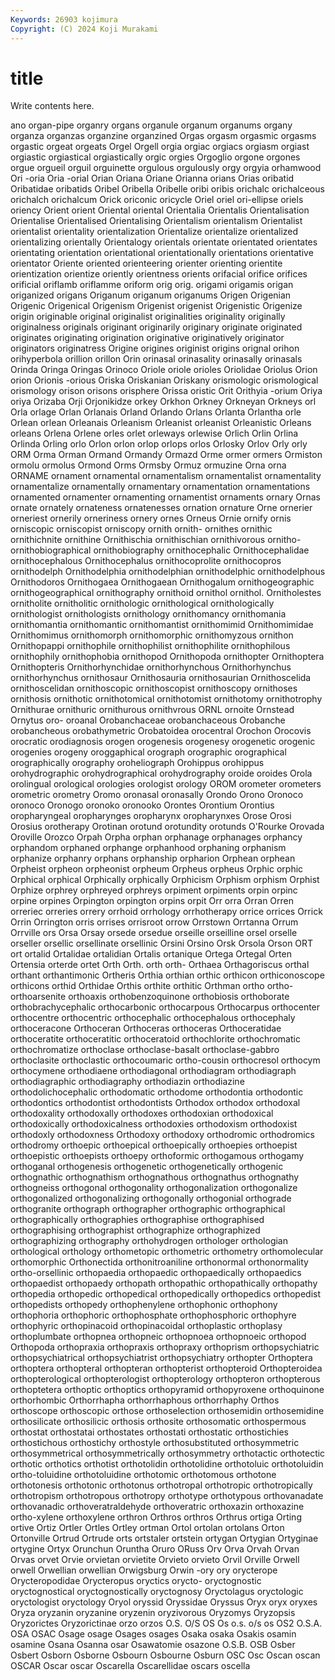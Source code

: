 ```yaml
---
Keywords: 26903 kojimura
Copyright: (C) 2024 Koji Murakami
---
```


# title

Write contents here.



ano organ-pipe organry organs organule organum organums organy
organza organzas organzine organzined Orgas orgasm orgasmic orgasms orgastic orgeat
orgeats Orgel Orgell orgia orgiac orgiacs orgiasm orgiast orgiastic orgiastical
orgiastically orgic orgies Orgoglio orgone orgones orgue orgueil orguil orguinette
orgulous orgulously orgy orgyia orhamwood Ori -oria Oria -orial Orian
Oriana Oriane Orianna orians Orias oribatid Oribatidae oribatids Oribel Oribella
Oribelle oribi oribis orichalc orichalceous orichalch orichalcum Orick oriconic oricycle
Oriel oriel ori-ellipse oriels oriency Orient orient Oriental oriental Orientalia
Orientalis Orientalisation Orientalise Orientalised Orientalising Orientalism orientalism Orientalist orientalist orientality
orientalization Orientalize orientalize orientalized orientalizing orientally Orientalogy orientals orientate orientated
orientates orientating orientation orientational orientationally orientations orientative orientator Oriente oriented
orienteering orienter orienting orientite orientization orientize oriently orientness orients orifacial
orifice orifices orificial oriflamb oriflamme oriform orig orig. origami origamis
origan origanized origans Origanum origanum origanums Origen Origenian Origenic Origenical
Origenism Origenist origenist Origenistic Origenize origin originable original originalist originalities
originality originally originalness originals originant originarily originary originate originated originates
originating origination originative originatively originator originators originatress Origine origines originist
origins orignal orihon orihyperbola orillion orillon Orin orinasal orinasality orinasally
orinasals Orinda Oringa Oringas Orinoco Oriole oriole orioles Oriolidae Oriolus
Orion orion Orionis -orious Oriska Oriskanian Oriskany orismologic orismological orismology
orison orisons orisphere Orissa oristic Orit Orithyia -orium Oriya oriya
Orizaba Orji Orjonikidze orkey Orkhon Orkney Orkneyan Orkneys orl Orla
orlage Orlan Orlanais Orland Orlando Orlans Orlanta Orlantha orle Orlean
orlean Orleanais Orleanism Orleanist orleanist Orleanistic Orleans orleans Orlena Orlene
orles orlet orleways orlewise Orlich Orlin Orlina Orlinda Orling orlo
Orlon orlon orlop orlops orlos Orlosky Orlov Orly orly ORM
Orma Orman Ormand Ormandy Ormazd Orme ormer ormers Ormiston ormolu
ormolus Ormond Orms Ormsby Ormuz ormuzine Orna orna ORNAME ornament
ornamental ornamentalism ornamentalist ornamentality ornamentalize ornamentally ornamentary ornamentation ornamentations ornamented
ornamenter ornamenting ornamentist ornaments ornary Ornas ornate ornately ornateness ornatenesses
ornation ornature Orne ornerier orneriest ornerily orneriness ornery ornes Orneus
Ornie ornify ornis orniscopic orniscopist orniscopy ornith ornith- ornithes ornithic
ornithichnite ornithine Ornithischia ornithischian ornithivorous ornitho- ornithobiographical ornithobiography ornithocephalic Ornithocephalidae
ornithocephalous Ornithocephalus ornithocoprolite ornithocopros ornithodelph Ornithodelphia ornithodelphian ornithodelphic ornithodelphous Ornithodoros
Ornithogaea Ornithogaean Ornithogalum ornithogeographic ornithogeographical ornithography ornithoid ornithol ornithol. Ornitholestes
ornitholite ornitholitic ornithologic ornithological ornithologically ornithologist ornithologists ornithology ornithomancy ornithomania
ornithomantia ornithomantic ornithomantist ornithomimid Ornithomimidae Ornithomimus ornithomorph ornithomorphic ornithomyzous ornithon
Ornithopappi ornithophile ornithophilist ornithophilite ornithophilous ornithophily ornithophobia ornithopod Ornithopoda ornithopter
Ornithoptera Ornithopteris Ornithorhynchidae ornithorhynchous Ornithorhynchus ornithorhynchus ornithosaur Ornithosauria ornithosaurian Ornithoscelida
ornithoscelidan ornithoscopic ornithoscopist ornithoscopy ornithoses ornithosis ornithotic ornithotomical ornithotomist ornithotomy
ornithotrophy Ornithurae ornithuric ornithurous ornithvrous ORNL ornoite Ornstead Ornytus oro-
oroanal Orobanchaceae orobanchaceous Orobanche orobancheous orobathymetric Orobatoidea orocentral Orochon Orocovis
orocratic orodiagnosis orogen orogenesis orogenesy orogenetic orogenic orogenies orogeny oroggaphical
orograph orographic orographical orographically orography oroheliograph Orohippus orohippus orohydrographic orohydrographical
orohydrography oroide oroides Orola orolingual orological orologies orologist orology OROM
orometer orometers orometric orometry Oromo oronasal oronasally Orondo Orono Oronoco
oronoco Oronogo oronoko oronooko Orontes Orontium Orontius oropharyngeal oropharynges oropharynx
oropharynxes Orose Orosi Orosius orotherapy Orotinan orotund orotundity orotunds O'Rourke
Orovada Oroville Orozco Orpah Orpha orphan orphanage orphanages orphancy orphandom
orphaned orphange orphanhood orphaning orphanism orphanize orphanry orphans orphanship orpharion
Orphean orphean Orpheist orpheon orpheonist orpheum Orpheus orpheus Orphic orphic
Orphical orphical Orphically orphically Orphicism Orphism orphism Orphist Orphize orphrey
orphreyed orphreys orpiment orpiments orpin orpinc orpine orpines Orpington orpington
orpins orpit Orr orra Orran Orren orreriec orreries orrery orrhoid
orrhology orrhotherapy orrice orrices Orrick Orrin Orrington orris orrises orrisroot
orrow Orrstown Orrtanna Orrum Orrville ors Orsa Orsay orsede orsedue
orseille orseilline orsel orselle orseller orsellic orsellinate orsellinic Orsini Orsino
Orsk Orsola Orson ORT ort ortalid Ortalidae ortalidian Ortalis ortanique
Ortega Ortegal Orten Ortensia orterde ortet Orth Orth. orth orth-
Orthaea Orthagoriscus orthal orthant orthantimonic Ortheris Orthia orthian orthic orthicon
orthiconoscope orthicons orthid Orthidae Orthis orthite orthitic Orthman ortho ortho-
orthoarsenite orthoaxis orthobenzoquinone orthobiosis orthoborate orthobrachycephalic orthocarbonic orthocarpous Orthocarpus orthocenter
orthocentre orthocentric orthocephalic orthocephalous orthocephaly orthoceracone Orthoceran Orthoceras orthoceras Orthoceratidae
orthoceratite orthoceratitic orthoceratoid orthochlorite orthochromatic orthochromatize orthoclase orthoclase-basalt orthoclase-gabbro orthoclasite
orthoclastic orthocoumaric ortho-cousin orthocresol orthocym orthocymene orthodiaene orthodiagonal orthodiagram orthodiagraph
orthodiagraphic orthodiagraphy orthodiazin orthodiazine orthodolichocephalic orthodomatic orthodome orthodontia orthodontic orthodontics
orthodontist orthodontists Orthodox orthodox orthodoxal orthodoxality orthodoxally orthodoxes orthodoxian orthodoxical
orthodoxically orthodoxicalness orthodoxies orthodoxism orthodoxist orthodoxly orthodoxness Orthodoxy orthodoxy orthodromic
orthodromics orthodromy orthoepic orthoepical orthoepically orthoepies orthoepist orthoepistic orthoepists orthoepy
orthoformic orthogamous orthogamy orthoganal orthogenesis orthogenetic orthogenetically orthogenic orthognathic orthognathism
orthognathous orthognathus orthognathy orthogneiss orthogonal orthogonality orthogonalization orthogonalize orthogonalized orthogonalizing
orthogonally orthogonial orthograde orthogranite orthograph orthographer orthographic orthographical orthographically orthographies
orthographise orthographised orthographising orthographist orthographize orthographized orthographizing orthography orthohydrogen orthologer
orthologian orthological orthology orthometopic orthometric orthometry orthomolecular orthomorphic Orthonectida orthonitroaniline
orthonormal orthonormality ortho-orsellinic orthopaedia orthopaedic orthopaedically orthopaedics orthopaedist orthopaedy orthopath
orthopathic orthopathically orthopathy orthopedia orthopedic orthopedical orthopedically orthopedics orthopedist orthopedists
orthopedy orthophenylene orthophonic orthophony orthophoria orthophoric orthophosphate orthophosphoric orthophyre orthophyric
orthopinacoid orthopinacoidal orthoplastic orthoplasy orthoplumbate orthopnea orthopneic orthopnoea orthopnoeic orthopod
Orthopoda orthopraxia orthopraxis orthopraxy orthoprism orthopsychiatric orthopsychiatrical orthopsychiatrist orthopsychiatry orthopter
Orthoptera orthoptera orthopteral orthopteran orthopterist orthopteroid Orthopteroidea orthopterological orthopterologist orthopterology
orthopteron orthopterous orthoptetera orthoptic orthoptics orthopyramid orthopyroxene orthoquinone orthorhombic Orthorrhapha
orthorrhaphous orthorrhaphy Orthos orthoscope orthoscopic orthose orthoselection orthosemidin orthosemidine orthosilicate
orthosilicic orthosis orthosite orthosomatic orthospermous orthostat orthostatai orthostates orthostati orthostatic
orthostichies orthostichous orthostichy orthostyle orthosubstituted orthosymmetric orthosymmetrical orthosymmetrically orthosymmetry orthotactic
orthotectic orthotic orthotics orthotist orthotolidin orthotolidine orthotoluic orthotoluidin ortho-toluidine orthotoluidine
orthotomic orthotomous orthotone orthotonesis orthotonic orthotonus orthotropal orthotropic orthotropically orthotropism
orthotropous orthotropy orthotype orthotypous orthovanadate orthovanadic orthoveratraldehyde orthoveratric orthoxazin orthoxazine
ortho-xylene orthoxylene orthron Orthros orthros Orthrus ortiga Orting ortive Ortiz
Ortler Ortles Ortley ortman Ortol ortolan ortolans Orton Ortonville Ortrud
Ortrude orts ortstaler ortstein ortygan Ortygian Ortyginae ortygine Ortyx Orunchun
Oruntha Oruro ORuss Orv Orva Orvah Orvan Orvas orvet Orvie
orvietan orvietite Orvieto orvieto Orvil Orville Orwell orwell Orwellian orwellian
Orwigsburg Orwin -ory ory orycterope Orycteropodidae Orycteropus oryctics orycto- oryctognostic
oryctognostical oryctognostically oryctognosy Oryctolagus oryctologic oryctologist oryctology Oryol oryssid Oryssidae
Oryssus Oryx oryx oryxes Oryza oryzanin oryzanine oryzenin oryzivorous Oryzomys
Oryzopsis Oryzorictes Oryzorictinae orzo orzos O.S. O/S OS Os o.s.
o/s os OS2 O.S.A. OSA OSAC Osage osage Osages osages
Osaka osaka Osakis osamin osamine Osana Osanna osar Osawatomie osazone
O.S.B. OSB Osber Osbert Osborn Osborne Osbourn Osbourne Osburn OSC
Osc Oscan oscan OSCAR Oscar oscar Oscarella Oscarellidae oscars oscella
